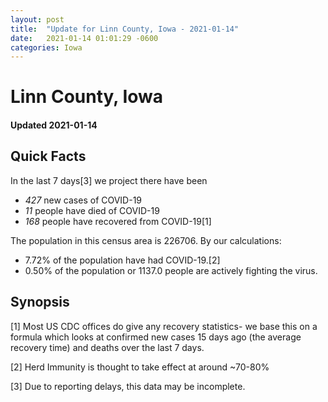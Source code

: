 ```yaml
---
layout: post
title:  "Update for Linn County, Iowa - 2021-01-14"
date:   2021-01-14 01:01:29 -0600
categories: Iowa
---
```


# Linn County, Iowa
#### Updated 2021-01-14

## Quick Facts

In the last 7 days[3] we project there have been
- *427* new cases of COVID-19
- *11* people have died of COVID-19
- *168* people have recovered from COVID-19[1]

The population in this census area is 226706. By our calculations:
- 7.72% of the population have had COVID-19.[2]
- 0.50% of the population or 1137.0 people are actively fighting the virus.

## Synopsis




[1] Most US CDC offices do give any recovery statistics- we base this on a formula which looks at confirmed new cases
15 days ago (the average recovery time) and deaths over the last 7 days.

[2] Herd Immunity is thought to take effect at around ~70-80%

[3] Due to reporting delays, this data may be incomplete.
 
    